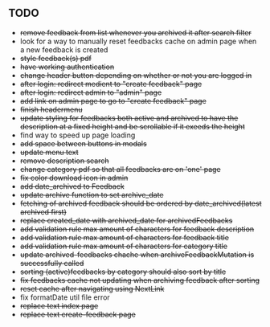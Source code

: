 ## TODO

- ~~remove feedback from list whenever you archived it after search filter~~
- look for a way to manually reset feedbacks cache on admin page when a new feedback is created
- ~~style feedback(s) pdf~~
- ~~have working authentication~~
- ~~change header button depending on whether or not you are logged in~~
- ~~after login: redirect medient to "create feedback" page~~
- ~~after login: redirect admin to "admin" page~~
- ~~add link on admin page to go to "create feedback" page~~
- ~~finish headermenu~~
- ~~update styling for feedbacks both active and archived to have the description at a fixed height and be scrollable if it exeeds the height~~
- find way to speed up page loading
- ~~add space between buttons in modals~~
- ~~update menu text~~
- ~~remove description search~~
- ~~change category pdf so that all feedbacks are on 'one' page~~
- ~~fix color download icon in admin~~
- ~~add date_archived to Feedback~~
- ~~update archive function to set archive_date~~
- ~~fetching of archived feedback should be ordered by date_archived(latest archived first)~~
- ~~replace created_date with archived_date for archivedFeedbacks~~
- ~~add validation rule max amount of characters for feedback description~~
- ~~add validation rule max amount of characters for feedback title~~
- ~~add validation rule max amount of characters for category title~~
- ~~update archived-feedbacks chache when archiveFeedbackMutation is successfully called~~
- ~~sorting (active)feedbacks by category should also sort by title~~
- ~~fix feedbacks cache not updating when archiving feedback after sorting~~
- ~~reset cache after navigating using NextLink~~
- fix formatDate util file error
- ~~replace text index page~~
- ~~replace text create-feedback page~~
